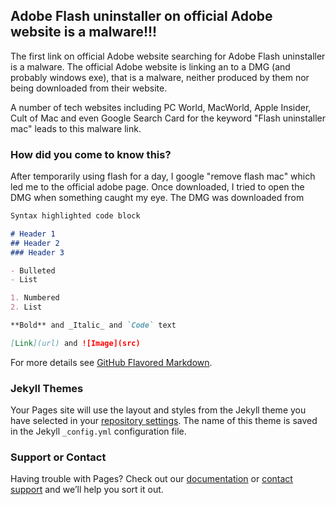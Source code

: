## Adobe Flash uninstaller on official Adobe website is a malware!!!

The first link on official Adobe website searching for Adobe Flash uninstaller is a malware.  The official Adobe website is linking an to a DMG (and probably windows exe), that is a malware, neither produced by them nor being downloaded from their website. 

A number of tech websites including PC World, MacWorld, Apple Insider, Cult of Mac and even Google Search Card for the keyword "Flash uninstaller mac" leads to this malware link.

### How did you come to know this?

After temporarily using flash for a day, I google "remove flash mac" which led me to the official adobe page. Once downloaded, I tried to open the DMG when something caught my eye. The DMG was downloaded from 

```markdown
Syntax highlighted code block

# Header 1
## Header 2
### Header 3

- Bulleted
- List

1. Numbered
2. List

**Bold** and _Italic_ and `Code` text

[Link](url) and ![Image](src)
```

For more details see [GitHub Flavored Markdown](https://guides.github.com/features/mastering-markdown/).

### Jekyll Themes

Your Pages site will use the layout and styles from the Jekyll theme you have selected in your [repository settings](https://github.com/mullernoahsmith/mullernoahsmith.github.io/settings). The name of this theme is saved in the Jekyll `_config.yml` configuration file.

### Support or Contact

Having trouble with Pages? Check out our [documentation](https://help.github.com/categories/github-pages-basics/) or [contact support](https://github.com/contact) and we’ll help you sort it out.
